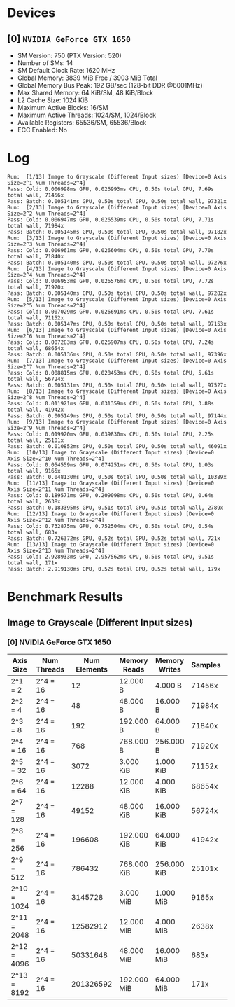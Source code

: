 # Devices

## [0] `NVIDIA GeForce GTX 1650`
* SM Version: 750 (PTX Version: 520)
* Number of SMs: 14
* SM Default Clock Rate: 1620 MHz
* Global Memory: 3839 MiB Free / 3903 MiB Total
* Global Memory Bus Peak: 192 GB/sec (128-bit DDR @6001MHz)
* Max Shared Memory: 64 KiB/SM, 48 KiB/Block
* L2 Cache Size: 1024 KiB
* Maximum Active Blocks: 16/SM
* Maximum Active Threads: 1024/SM, 1024/Block
* Available Registers: 65536/SM, 65536/Block
* ECC Enabled: No

# Log

```
Run:  [1/13] Image to Grayscale (Different Input sizes) [Device=0 Axis Size=2^1 Num Threads=2^4]
Pass: Cold: 0.006998ms GPU, 0.026993ms CPU, 0.50s total GPU, 7.69s total wall, 71456x 
Pass: Batch: 0.005141ms GPU, 0.50s total GPU, 0.50s total wall, 97321x
Run:  [2/13] Image to Grayscale (Different Input sizes) [Device=0 Axis Size=2^2 Num Threads=2^4]
Pass: Cold: 0.006947ms GPU, 0.026539ms CPU, 0.50s total GPU, 7.71s total wall, 71984x 
Pass: Batch: 0.005145ms GPU, 0.50s total GPU, 0.50s total wall, 97182x
Run:  [3/13] Image to Grayscale (Different Input sizes) [Device=0 Axis Size=2^3 Num Threads=2^4]
Pass: Cold: 0.006961ms GPU, 0.026604ms CPU, 0.50s total GPU, 7.70s total wall, 71840x 
Pass: Batch: 0.005140ms GPU, 0.50s total GPU, 0.50s total wall, 97276x
Run:  [4/13] Image to Grayscale (Different Input sizes) [Device=0 Axis Size=2^4 Num Threads=2^4]
Pass: Cold: 0.006953ms GPU, 0.026576ms CPU, 0.50s total GPU, 7.72s total wall, 71920x 
Pass: Batch: 0.005140ms GPU, 0.50s total GPU, 0.50s total wall, 97282x
Run:  [5/13] Image to Grayscale (Different Input sizes) [Device=0 Axis Size=2^5 Num Threads=2^4]
Pass: Cold: 0.007029ms GPU, 0.026691ms CPU, 0.50s total GPU, 7.61s total wall, 71152x 
Pass: Batch: 0.005147ms GPU, 0.50s total GPU, 0.50s total wall, 97153x
Run:  [6/13] Image to Grayscale (Different Input sizes) [Device=0 Axis Size=2^6 Num Threads=2^4]
Pass: Cold: 0.007283ms GPU, 0.026907ms CPU, 0.50s total GPU, 7.24s total wall, 68654x 
Pass: Batch: 0.005136ms GPU, 0.50s total GPU, 0.50s total wall, 97396x
Run:  [7/13] Image to Grayscale (Different Input sizes) [Device=0 Axis Size=2^7 Num Threads=2^4]
Pass: Cold: 0.008815ms GPU, 0.028453ms CPU, 0.50s total GPU, 5.61s total wall, 56724x 
Pass: Batch: 0.005131ms GPU, 0.50s total GPU, 0.50s total wall, 97527x
Run:  [8/13] Image to Grayscale (Different Input sizes) [Device=0 Axis Size=2^8 Num Threads=2^4]
Pass: Cold: 0.011921ms GPU, 0.031359ms CPU, 0.50s total GPU, 3.88s total wall, 41942x 
Pass: Batch: 0.005149ms GPU, 0.50s total GPU, 0.50s total wall, 97144x
Run:  [9/13] Image to Grayscale (Different Input sizes) [Device=0 Axis Size=2^9 Num Threads=2^4]
Pass: Cold: 0.019920ms GPU, 0.039830ms CPU, 0.50s total GPU, 2.25s total wall, 25101x 
Pass: Batch: 0.010852ms GPU, 0.50s total GPU, 0.50s total wall, 46091x
Run:  [10/13] Image to Grayscale (Different Input sizes) [Device=0 Axis Size=2^10 Num Threads=2^4]
Pass: Cold: 0.054559ms GPU, 0.074251ms CPU, 0.50s total GPU, 1.03s total wall, 9165x 
Pass: Batch: 0.048130ms GPU, 0.50s total GPU, 0.50s total wall, 10389x
Run:  [11/13] Image to Grayscale (Different Input sizes) [Device=0 Axis Size=2^11 Num Threads=2^4]
Pass: Cold: 0.189571ms GPU, 0.209098ms CPU, 0.50s total GPU, 0.64s total wall, 2638x 
Pass: Batch: 0.183395ms GPU, 0.51s total GPU, 0.51s total wall, 2789x
Run:  [12/13] Image to Grayscale (Different Input sizes) [Device=0 Axis Size=2^12 Num Threads=2^4]
Pass: Cold: 0.732875ms GPU, 0.752504ms CPU, 0.50s total GPU, 0.54s total wall, 683x 
Pass: Batch: 0.726372ms GPU, 0.52s total GPU, 0.52s total wall, 721x
Run:  [13/13] Image to Grayscale (Different Input sizes) [Device=0 Axis Size=2^13 Num Threads=2^4]
Pass: Cold: 2.928933ms GPU, 2.957562ms CPU, 0.50s total GPU, 0.51s total wall, 171x 
Pass: Batch: 2.919130ms GPU, 0.52s total GPU, 0.52s total wall, 179x
```

# Benchmark Results

## Image to Grayscale (Different Input sizes)

### [0] NVIDIA GeForce GTX 1650

|  Axis Size  | Num Threads | Num Elements | Memory Reads | Memory Writes | Samples |  CPU Time  |  Noise  |  GPU Time  | Noise  |  Elem/s  | GlobalMem BW | BWUtil | Samples | Batch GPU  |
|-------------|-------------|--------------|--------------|---------------|---------|------------|---------|------------|--------|----------|--------------|--------|---------|------------|
|     2^1 = 2 |    2^4 = 16 |           12 |     12.000 B |       4.000 B |  71456x |  26.993 us | 664.21% |   6.998 us | 20.46% |   1.715M |   2.286 MB/s |  0.00% |  97321x |   5.141 us |
|     2^2 = 4 |    2^4 = 16 |           48 |     48.000 B |      16.000 B |  71984x |  26.539 us | 287.13% |   6.947 us | 21.25% |   6.910M |   9.213 MB/s |  0.00% |  97182x |   5.145 us |
|     2^3 = 8 |    2^4 = 16 |          192 |    192.000 B |      64.000 B |  71840x |  26.604 us | 288.29% |   6.961 us | 20.58% |  27.584M |  36.778 MB/s |  0.02% |  97276x |   5.140 us |
|    2^4 = 16 |    2^4 = 16 |          768 |    768.000 B |     256.000 B |  71920x |  26.576 us | 287.04% |   6.953 us | 20.57% | 110.460M | 147.280 MB/s |  0.08% |  97282x |   5.140 us |
|    2^5 = 32 |    2^4 = 16 |         3072 |    3.000 KiB |     1.000 KiB |  71152x |  26.691 us | 283.03% |   7.029 us | 20.34% | 437.066M | 582.755 MB/s |  0.30% |  97153x |   5.147 us |
|    2^6 = 64 |    2^4 = 16 |        12288 |   12.000 KiB |     4.000 KiB |  68654x |  26.907 us | 273.05% |   7.283 us | 18.78% |   1.687G |   2.250 GB/s |  1.17% |  97396x |   5.136 us |
|   2^7 = 128 |    2^4 = 16 |        49152 |   48.000 KiB |    16.000 KiB |  56724x |  28.453 us | 228.43% |   8.815 us | 12.78% |   5.576G |   7.435 GB/s |  3.87% |  97527x |   5.131 us |
|   2^8 = 256 |    2^4 = 16 |       196608 |  192.000 KiB |    64.000 KiB |  41942x |  31.359 us | 211.25% |  11.921 us | 13.27% |  16.492G |  21.989 GB/s | 11.45% |  97144x |   5.149 us |
|   2^9 = 512 |    2^4 = 16 |       786432 |  768.000 KiB |   256.000 KiB |  25101x |  39.830 us | 221.97% |  19.920 us |  7.57% |  39.480G |  52.640 GB/s | 27.41% |  46091x |  10.852 us |
| 2^10 = 1024 |    2^4 = 16 |      3145728 |    3.000 MiB |     1.000 MiB |   9165x |  74.251 us |  36.67% |  54.559 us |  3.10% |  57.657G |  76.877 GB/s | 40.03% |  10389x |  48.130 us |
| 2^11 = 2048 |    2^4 = 16 |     12582912 |   12.000 MiB |     4.000 MiB |   2638x | 209.098 us |  10.41% | 189.571 us |  0.96% |  66.376G |  88.501 GB/s | 46.09% |   2789x | 183.395 us |
| 2^12 = 4096 |    2^4 = 16 |     50331648 |   48.000 MiB |    16.000 MiB |    683x | 752.504 us |   2.71% | 732.875 us |  0.27% |  68.677G |  91.569 GB/s | 47.68% |    721x | 726.372 us |
| 2^13 = 8192 |    2^4 = 16 |    201326592 |  192.000 MiB |    64.000 MiB |    171x |   2.958 ms |   4.22% |   2.929 ms |  1.16% |  68.737G |  91.650 GB/s | 47.73% |    179x |   2.919 ms |
